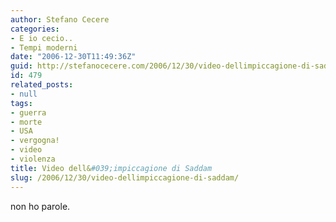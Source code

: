 ```yaml
---
author: Stefano Cecere
categories:
- E io cecio..
- Tempi moderni
date: "2006-12-30T11:49:36Z"
guid: http://stefanocecere.com/2006/12/30/video-dellimpiccagione-di-saddam/
id: 479
related_posts:
- null
tags:
- guerra
- morte
- USA
- vergogna!
- video
- violenza
title: Video dell&#039;impiccagione di Saddam
slug: /2006/12/30/video-dellimpiccagione-di-saddam/
---
```


non ho parole.